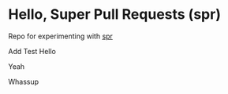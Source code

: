 # Hello, Super Pull Requests (spr)

Repo for experimenting with [spr](https://getcord.github.io/spr/index.html)

Add Test Hello

Yeah

Whassup
